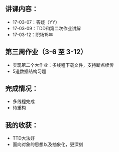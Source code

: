 ## 讲课内容：
- 17-03-07：答疑（YY）
- 17-03-09：TDD和第二次作业讲解
- 17-03-12：职场15年

## 第三周作业（3-6 至 3-12）
- 实现第二个大作业：多线程下载文件，支持断点续传
- 5道数据结构习题

## 完成情况：
- 多线程完成
- 待重构

## 我的收获：
- TTD大法好
- 面向对象的思想以及抽象化，更深刻
